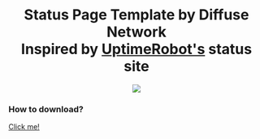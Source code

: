 <h1 align="center"> Status Page Template by Diffuse Network <br> Inspired by <a href="https://uptimerobot.com/statuspage">UptimeRobot's</a> status site</h1>

<p align="center">
  <img src="https://imgur.com/WSpgN7q.png">
</p>

### How to download?

<a href="https://github.com/ThatRemixiak/Status-Page/archive/refs/heads/main.zip">Click me!</a>
